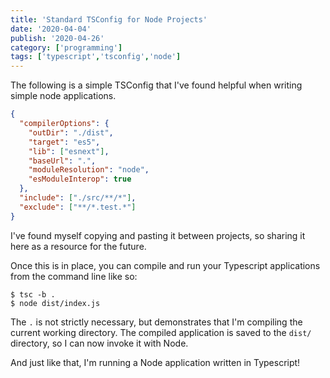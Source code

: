 ```yaml
---
title: 'Standard TSConfig for Node Projects'
date: '2020-04-04'
publish: '2020-04-26'
category: ['programming']
tags: ['typescript','tsconfig','node']
---
```

The following is a simple TSConfig that I've found helpful when writing simple node applications.

```json:title=tsconfig.json
{
  "compilerOptions": {
    "outDir": "./dist",
    "target": "es5",
    "lib": ["esnext"],
    "baseUrl": ".",
    "moduleResolution": "node",
    "esModuleInterop": true
  },
  "include": ["./src/**/*"],
  "exclude": ["**/*.test.*"]
}
```

I've found myself copying and pasting it between projects, so sharing it here as a resource for the future.

Once this is in place, you can compile and run your Typescript applications from the command line like so:

```shell
$ tsc -b .
$ node dist/index.js
```

The `.` is not strictly necessary, but demonstrates that I'm compiling the current working directory.
The compiled application is saved to the `dist/` directory, so I can now invoke it with Node.

And just like that, I'm running a Node application written in Typescript!
